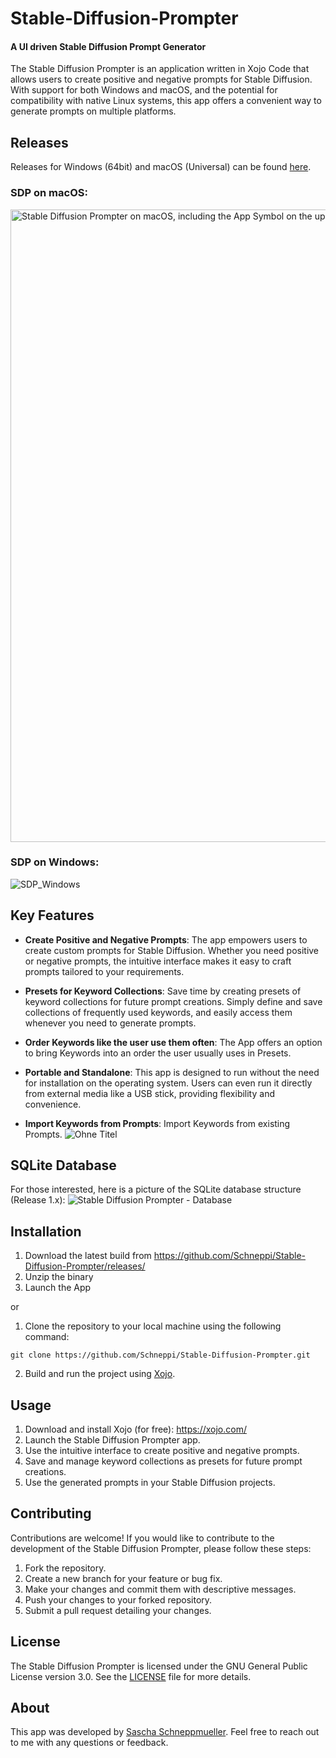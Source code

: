 # Stable-Diffusion-Prompter
#### A UI driven Stable Diffusion Prompt Generator

The Stable Diffusion Prompter is an application written in Xojo Code that allows users to create positive and negative prompts for Stable Diffusion. With support for both Windows and macOS, and the potential for compatibility with native Linux systems, this app offers a convenient way to generate prompts on multiple platforms.

## Releases
Releases for Windows (64bit) and macOS (Universal) can be found [here](https://github.com/Schneppi/Stable-Diffusion-Prompter/releases).

### SDP on macOS:
<img width="1012" alt="Stable Diffusion Prompter on macOS, including the App Symbol on the upper right corner." src="https://github.com/Schneppi/Stable-Diffusion-Prompter/assets/46476806/009330bc-50f1-4704-b73c-c55b885d05da">



### SDP on Windows:
![SDP_Windows](https://github.com/Schneppi/Stable-Diffusion-Prompter/assets/46476806/409598a9-fcdc-4c62-8ce2-5e722f5ad866)

## Key Features

- **Create Positive and Negative Prompts**: The app empowers users to create custom prompts for Stable Diffusion. Whether you need positive or negative prompts, the intuitive interface makes it easy to craft prompts tailored to your requirements.

- **Presets for Keyword Collections**: Save time by creating presets of keyword collections for future prompt creations. Simply define and save collections of frequently used keywords, and easily access them whenever you need to generate prompts.

- **Order Keywords like the user use them often**: The App offers an option to bring Keywords into an order the user usually uses in Presets.

- **Portable and Standalone**: This app is designed to run without the need for installation on the operating system. Users can even run it directly from external media like a USB stick, providing flexibility and convenience.

- **Import Keywords from Prompts**: Import Keywords from existing Prompts.
![Ohne Titel](https://github.com/Schneppi/Stable-Diffusion-Prompter/assets/46476806/e5c7a2f9-638a-4758-8393-87190fe229ea)


## SQLite Database

For those interested, here is a picture of the SQLite database structure (Release 1.x):
![Stable Diffusion Prompter - Database](https://github.com/Schneppi/Stable-Diffusion-Prompter/assets/46476806/0c4b3312-e0de-4579-93ea-84e7447a0947)


## Installation

1. Download the latest build from https://github.com/Schneppi/Stable-Diffusion-Prompter/releases/
2. Unzip the binary
3. Launch the App

or
   
1. Clone the repository to your local machine using the following command:

```shell
git clone https://github.com/Schneppi/Stable-Diffusion-Prompter.git
```

2. Build and run the project using [Xojo](https://xojo.com/).

## Usage

1. Download and install Xojo (for free): https://xojo.com/
2. Launch the Stable Diffusion Prompter app.
3. Use the intuitive interface to create positive and negative prompts.
4. Save and manage keyword collections as presets for future prompt creations.
5. Use the generated prompts in your Stable Diffusion projects.

## Contributing

Contributions are welcome! If you would like to contribute to the development of the Stable Diffusion Prompter, please follow these steps:

1. Fork the repository.
2. Create a new branch for your feature or bug fix.
3. Make your changes and commit them with descriptive messages.
4. Push your changes to your forked repository.
5. Submit a pull request detailing your changes.

## License

The Stable Diffusion Prompter is licensed under the GNU General Public License version 3.0. See the [LICENSE](LICENSE) file for more details.

## About

This app was developed by [Sascha Schneppmueller](https://github.com/Schneppi). Feel free to reach out to me with any questions or feedback.
